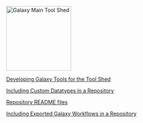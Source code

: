 <div class='center'> <a href='http://toolshed.g2.bx.psu.edu'><img src='/Images/Logos/ToolShed.jpg' alt='Galaxy Main Tool Shed' height="174" /></a> </div>

[Developing Galaxy Tools for the Tool Shed](../ToolShedToolFeatures)

[Including Custom Datatypes in a Repository](../ToolShedDatatypesFeatures)

[Repository README files](../ToolShedReadmeFiles)

[Including Exported Galaxy Workflows in a Repository](../ToolShedWorkflowSharing)
